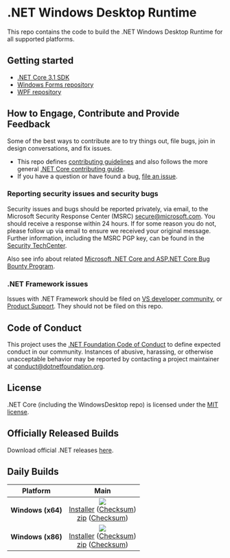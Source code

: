 # .NET Windows Desktop Runtime

This repo contains the code to build the .NET Windows Desktop Runtime for all
supported platforms.

## Getting started

* [.NET Core 3.1 SDK](https://dotnet.microsoft.com/download/dotnet-core)
* [Windows Forms repository](https://github.com/dotnet/winforms)
* [WPF repository](https://github.com/dotnet/wpf)

## How to Engage, Contribute and Provide Feedback

Some of the best ways to contribute are to try things out, file bugs, join in
design conversations, and fix issues.

* This repo defines [contributing guidelines](CONTRIBUTING.md) and also follows
  the more general [.NET Core contributing
  guide](https://github.com/dotnet/runtime/blob/main/CONTRIBUTING.md).
* If you have a question or have found a bug, [file an
  issue](https://github.com/dotnet/windowsdesktop/issues/new).

### Reporting security issues and security bugs

Security issues and bugs should be reported privately, via email, to the
Microsoft Security Response Center (MSRC) <secure@microsoft.com>. You should
receive a response within 24 hours. If for some reason you do not, please follow
up via email to ensure we received your original message. Further information,
including the MSRC PGP key, can be found in the [Security
TechCenter](https://www.microsoft.com/msrc/faqs-report-an-issue).

Also see info about related [Microsoft .NET Core and ASP.NET Core Bug Bounty
Program](https://www.microsoft.com/msrc/bounty-dot-net-core).

### .NET Framework issues

Issues with .NET Framework should be filed on [VS developer
community](https://developercommunity.visualstudio.com/spaces/61/index.html), or
[Product Support](https://support.microsoft.com/en-us/contactus?ws=support).
They should not be filed on this repo.

## Code of Conduct

This project uses the [.NET Foundation Code of
Conduct](https://dotnetfoundation.org/code-of-conduct) to define expected
conduct in our community. Instances of abusive, harassing, or otherwise
unacceptable behavior may be reported by contacting a project maintainer at
conduct@dotnetfoundation.org.

## License

.NET Core (including the WindowsDesktop repo) is licensed under the [MIT license](LICENSE.TXT).

## Officially Released Builds

Download official .NET releases [here](https://www.microsoft.com/net/download#core).

## Daily Builds

<!--
  To update this table, run 'build.sh/cmd /p:Subset=RegenerateReadmeTable'. See
  'tools-local/regenerate-readme-table.proj' to add or remove rows or columns,
  and add links below to fill out the table's contents.
-->
<!-- BEGIN generated table -->

| Platform | Main |
| --- |  :---: |
| **Windows (x64)** | [![][win-x64-badge-main]][win-x64-version-main]<br>[Installer][win-x64-installer-main] ([Checksum][win-x64-installer-checksum-main])<br>[zip][win-x64-zip-main] ([Checksum][win-x64-zip-checksum-main]) |
| **Windows (x86)** | [![][win-x86-badge-main]][win-x86-version-main]<br>[Installer][win-x86-installer-main] ([Checksum][win-x86-installer-checksum-main])<br>[zip][win-x86-zip-main] ([Checksum][win-x86-zip-checksum-main]) |

<!-- END generated table -->

<!-- BEGIN links to include in table -->

[win-x64-badge-main]: https://dotnetcli.blob.core.windows.net/dotnet/WindowsDesktop/main/sharedfx_win-x64_Release_version_badge.svg
[win-x64-version-main]: https://dotnetcli.blob.core.windows.net/dotnet/WindowsDesktop/main/latest.version
[win-x64-installer-main]: https://dotnetcli.blob.core.windows.net/dotnet/WindowsDesktop/main/windowsdesktop-runtime-latest-win-x64.exe
[win-x64-installer-checksum-main]: https://dotnetclichecksums.blob.core.windows.net/dotnet/WindowsDesktop/main/windowsdesktop-runtime-latest-win-x64.exe.sha512
[win-x64-zip-main]: https://dotnetcli.blob.core.windows.net/dotnet/WindowsDesktop/main/windowsdesktop-runtime-latest-win-x64.zip
[win-x64-zip-checksum-main]: https://dotnetclichecksums.blob.core.windows.net/dotnet/WindowsDesktop/main/windowsdesktop-runtime-latest-win-x64.zip.sha512


[win-x86-badge-main]: https://dotnetcli.blob.core.windows.net/dotnet/WindowsDesktop/main/sharedfx_win-x86_Release_version_badge.svg
[win-x86-version-main]: https://dotnetcli.blob.core.windows.net/dotnet/WindowsDesktop/main/latest.version
[win-x86-installer-main]: https://dotnetcli.blob.core.windows.net/dotnet/WindowsDesktop/main/windowsdesktop-runtime-latest-win-x86.exe
[win-x86-installer-checksum-main]: https://dotnetclichecksums.blob.core.windows.net/dotnet/WindowsDesktop/main/windowsdesktop-runtime-latest-win-x86.exe.sha512
[win-x86-zip-main]: https://dotnetcli.blob.core.windows.net/dotnet/WindowsDesktop/main/windowsdesktop-runtime-latest-win-x86.zip
[win-x86-zip-checksum-main]: https://dotnetclichecksums.blob.core.windows.net/dotnet/WindowsDesktop/main/windowsdesktop-runtime-latest-win-x86.zip.sha512

<!-- END links to include in table -->
